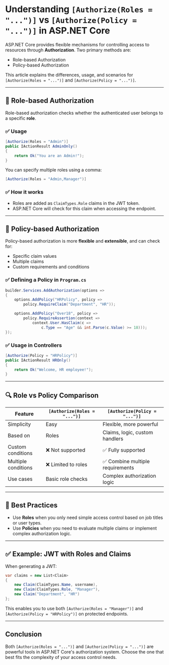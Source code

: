 # Understanding `[Authorize(Roles = "...")]` vs `[Authorize(Policy = "...")]` in ASP.NET Core

ASP.NET Core provides flexible mechanisms for controlling access to resources through **Authorization**. Two primary methods are:

- Role-based Authorization
- Policy-based Authorization

This article explains the differences, usage, and scenarios for `[Authorize(Roles = "...")]` and `[Authorize(Policy = "...")]`.

---

## 🔐 Role-based Authorization

Role-based authorization checks whether the authenticated user belongs to a specific **role**.

### ✅ Usage

```csharp
[Authorize(Roles = "Admin")]
public IActionResult AdminOnly()
{
    return Ok("You are an Admin!");
}
```

You can specify multiple roles using a comma:

```csharp
[Authorize(Roles = "Admin,Manager")]
```

### ✅ How it works

- Roles are added as `ClaimTypes.Role` claims in the JWT token.
- ASP.NET Core will check for this claim when accessing the endpoint.

---

## 🔐 Policy-based Authorization

Policy-based authorization is more **flexible** and **extensible**, and can check for:

- Specific claim values
- Multiple claims
- Custom requirements and conditions

### ✅ Defining a Policy in `Program.cs`

```csharp
builder.Services.AddAuthorization(options =>
{
    options.AddPolicy("HRPolicy", policy =>
        policy.RequireClaim("Department", "HR"));

    options.AddPolicy("Over18", policy =>
        policy.RequireAssertion(context =>
            context.User.HasClaim(c =>
                c.Type == "Age" && int.Parse(c.Value) >= 18)));
});
```

### ✅ Usage in Controllers

```csharp
[Authorize(Policy = "HRPolicy")]
public IActionResult HROnly()
{
    return Ok("Welcome, HR employee!");
}
```

---

## 🔍 Role vs Policy Comparison

| Feature                 | `[Authorize(Roles = "...")]`     | `[Authorize(Policy = "...")]`         |
|------------------------|----------------------------------|----------------------------------------|
| Simplicity             | Easy                             | Flexible, more powerful               |
| Based on               | Roles                            | Claims, logic, custom handlers        |
| Custom conditions      | ❌ Not supported                  | ✅ Fully supported                     |
| Multiple conditions    | ❌ Limited to roles               | ✅ Combine multiple requirements       |
| Use cases              | Basic role checks                | Complex authorization logic           |

---

## 🧠 Best Practices

- Use **Roles** when you only need simple access control based on job titles or user types.
- Use **Policies** when you need to evaluate multiple claims or implement complex authorization logic.

---

## ✅ Example: JWT with Roles and Claims

When generating a JWT:

```csharp
var claims = new List<Claim>
{
    new Claim(ClaimTypes.Name, username),
    new Claim(ClaimTypes.Role, "Manager"),
    new Claim("Department", "HR")
};
```

This enables you to use both `[Authorize(Roles = "Manager")]` and `[Authorize(Policy = "HRPolicy")]` on protected endpoints.

---

## Conclusion

Both `[Authorize(Roles = "...")]` and `[Authorize(Policy = "...")]` are powerful tools in ASP.NET Core's authorization system. Choose the one that best fits the complexity of your access control needs.
